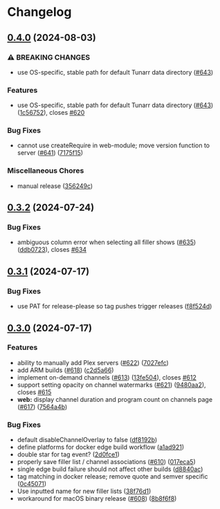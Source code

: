 # Changelog

## [0.4.0](https://github.com/chrisbenincasa/tunarr/compare/v0.3.2...v0.4.0) (2024-08-03)


### ⚠ BREAKING CHANGES

* use OS-specific, stable path for default Tunarr data directory ([#643](https://github.com/chrisbenincasa/tunarr/issues/643))

### Features

* use OS-specific, stable path for default Tunarr data directory ([#643](https://github.com/chrisbenincasa/tunarr/issues/643)) ([1c56752](https://github.com/chrisbenincasa/tunarr/commit/1c567525412c5c8df9acf8a37d7ea9331838f319)), closes [#620](https://github.com/chrisbenincasa/tunarr/issues/620)


### Bug Fixes

* cannot use createRequire in web-module; move version function to server ([#641](https://github.com/chrisbenincasa/tunarr/issues/641)) ([7175f15](https://github.com/chrisbenincasa/tunarr/commit/7175f15292dc8133184fce872c2f4ca7a08c6221))


### Miscellaneous Chores

* manual release ([356249c](https://github.com/chrisbenincasa/tunarr/commit/356249c34b4fd9cf411a4fd1323ff529210e3da3))

## [0.3.2](https://github.com/chrisbenincasa/tunarr/compare/v0.3.1...v0.3.2) (2024-07-24)


### Bug Fixes

* ambiguous column error when selecting all filler shows ([#635](https://github.com/chrisbenincasa/tunarr/issues/635)) ([ddb0723](https://github.com/chrisbenincasa/tunarr/commit/ddb0723791a9c9fd22097157f84405aa97ca1776)), closes [#634](https://github.com/chrisbenincasa/tunarr/issues/634)

## [0.3.1](https://github.com/chrisbenincasa/tunarr/compare/v0.3.0...v0.3.1) (2024-07-17)


### Bug Fixes

* use PAT for release-please so tag pushes trigger releases ([f8f524d](https://github.com/chrisbenincasa/tunarr/commit/f8f524d588b8a5b45518c7447d53e07abf0d2ab5))

## [0.3.0](https://github.com/chrisbenincasa/tunarr/compare/tunarr-v0.2.0...tunarr-v0.3.0) (2024-07-17)


### Features

* ability to manually add Plex servers ([#622](https://github.com/chrisbenincasa/tunarr/issues/622)) ([7027efc](https://github.com/chrisbenincasa/tunarr/commit/7027efc0003e8063c57e2c21e1b2952f95942f19))
* add ARM builds ([#618](https://github.com/chrisbenincasa/tunarr/issues/618)) ([c2d5a66](https://github.com/chrisbenincasa/tunarr/commit/c2d5a667b5eea0f81ddf67a7c3a4a22d19dcff5b))
* implement on-demand channels ([#613](https://github.com/chrisbenincasa/tunarr/issues/613)) ([13fe504](https://github.com/chrisbenincasa/tunarr/commit/13fe5043ffd8bdb3c7199d644f210120d908cc5c)), closes [#612](https://github.com/chrisbenincasa/tunarr/issues/612)
* support setting opacity on channel watermarks ([#621](https://github.com/chrisbenincasa/tunarr/issues/621)) ([9480aa2](https://github.com/chrisbenincasa/tunarr/commit/9480aa2af712aebc01647e2cdba8bf84e9a6430a)), closes [#615](https://github.com/chrisbenincasa/tunarr/issues/615)
* **web:** display channel duration and program count on channels page ([#617](https://github.com/chrisbenincasa/tunarr/issues/617)) ([7564a4b](https://github.com/chrisbenincasa/tunarr/commit/7564a4b6587d7f6e3cb951d92de1383e3f1d5c8e))


### Bug Fixes

* default disableChannelOverlay to false ([df8192b](https://github.com/chrisbenincasa/tunarr/commit/df8192b26eb82bfe8ba3d9cadf06613fb7e58b5d))
* define platforms for docker edge build workflow ([a1ad921](https://github.com/chrisbenincasa/tunarr/commit/a1ad921c30c5c6aa6349bf372284f4db77823631))
* double star for tag event? ([2d0fce1](https://github.com/chrisbenincasa/tunarr/commit/2d0fce10dcf6aa3a23de98c5fa96fe3aa7bc5033))
* properly save filler list / channel associations ([#610](https://github.com/chrisbenincasa/tunarr/issues/610)) ([017eca5](https://github.com/chrisbenincasa/tunarr/commit/017eca5c1e72e668f1c96064569edb8dad1af66c))
* single edge build failure should not affect other builds ([d8840ac](https://github.com/chrisbenincasa/tunarr/commit/d8840accacd103474b64f38ba072824c4fb7633a))
* tag matching in docker release; remove quote and semver specific ([0c45071](https://github.com/chrisbenincasa/tunarr/commit/0c450713e1110ee75455325cd5354c3b8563c40f))
* Use inputted name for new filler lists ([38f76d1](https://github.com/chrisbenincasa/tunarr/commit/38f76d1f33826c75ecfad0f4765fe2d02df04086))
* workaround for macOS binary release ([#608](https://github.com/chrisbenincasa/tunarr/issues/608)) ([8b8f6f8](https://github.com/chrisbenincasa/tunarr/commit/8b8f6f894dd6c77a157efd9a2859cc2ef4b3a8b5))
